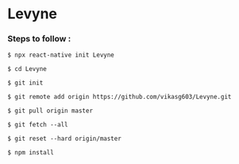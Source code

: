 # Levyne

### Steps to follow :

    $ npx react-native init Levyne

    $ cd Levyne

    $ git init

    $ git remote add origin https://github.com/vikasg603/Levyne.git

    $ git pull origin master

    $ git fetch --all

    $ git reset --hard origin/master

    $ npm install
